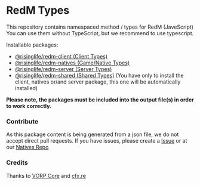 # RedM Types

This repository contains namespaced method / types for RedM (JaveScript)
You can use them without TypeScript, but we recommend to use typescript.

Installable packages:
- [@risinglife/redm-client (Client Types)](https://www.npmjs.com/package/@risinglife/redm-client)
- [@risinglife/redm-natives (Game/Native Types)](https://www.npmjs.com/package/@risinglife/redm-natives)
- [@risinglife/redm-server (Server Types)](https://www.npmjs.com/package/@risinglife/redm-server)
- [@risinglife/redm-shared (Shared Types)](https://www.npmjs.com/package/@risinglife/redm-shared) (You have only to install the client, natives or/and server package, this one will be automatically installed)

**Please note, the packages must be included into the output file(s) in order to work correctly.**

### Contribute

As this package content is being generated from a json file, we do not accept direct pull requests.
If you have issues, please create a [Issue](https://github.com/RisingLifeDE/types-redm/issues/new) or at our [Natives Repo](https://github.com/RisingLifeDE/rdr3-natives/issues/new)

### Credits

Thanks to [VORP Core](https://github.com/VORPCORE/RDR3natives) and [cfx.re](https://cfx.re)